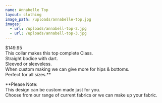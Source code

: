 ```yaml
---
name: Annabelle Top
layout: clothing
image_path: /uploads/annabelle-top.jpg
images:
  - url: /uploads/annabell-top-2.jpg
  - url: /uploads/annabell-top-3.jpg
---
```


$149.95<br>This collar makes this top complete Class.<br>Straight bodice with dart.<br>Sleeved or sleeveless.<br>When custom making we can give more for hips & bottoms.<br>Perfect for all sizes.**

**Please Note:<br>This design can be custom made just for you.<br>Choose from our range of current fabrics or we can make up your fabric.
